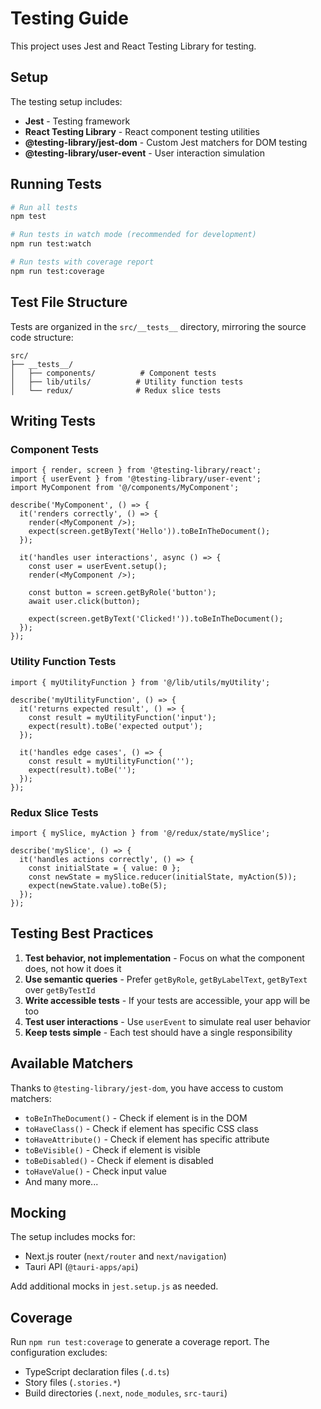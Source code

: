 # Testing Guide

This project uses Jest and React Testing Library for testing.

## Setup

The testing setup includes:

- **Jest** - Testing framework
- **React Testing Library** - React component testing utilities
- **@testing-library/jest-dom** - Custom Jest matchers for DOM testing
- **@testing-library/user-event** - User interaction simulation

## Running Tests

```bash
# Run all tests
npm test

# Run tests in watch mode (recommended for development)
npm run test:watch

# Run tests with coverage report
npm run test:coverage
```

## Test File Structure

Tests are organized in the `src/__tests__` directory, mirroring the source code structure:

```
src/
├── __tests__/
│   ├── components/          # Component tests
│   ├── lib/utils/          # Utility function tests
│   └── redux/              # Redux slice tests
```

## Writing Tests

### Component Tests

```tsx
import { render, screen } from '@testing-library/react';
import { userEvent } from '@testing-library/user-event';
import MyComponent from '@/components/MyComponent';

describe('MyComponent', () => {
  it('renders correctly', () => {
    render(<MyComponent />);
    expect(screen.getByText('Hello')).toBeInTheDocument();
  });

  it('handles user interactions', async () => {
    const user = userEvent.setup();
    render(<MyComponent />);

    const button = screen.getByRole('button');
    await user.click(button);

    expect(screen.getByText('Clicked!')).toBeInTheDocument();
  });
});
```

### Utility Function Tests

```tsx
import { myUtilityFunction } from '@/lib/utils/myUtility';

describe('myUtilityFunction', () => {
  it('returns expected result', () => {
    const result = myUtilityFunction('input');
    expect(result).toBe('expected output');
  });

  it('handles edge cases', () => {
    const result = myUtilityFunction('');
    expect(result).toBe('');
  });
});
```

### Redux Slice Tests

```tsx
import { mySlice, myAction } from '@/redux/state/mySlice';

describe('mySlice', () => {
  it('handles actions correctly', () => {
    const initialState = { value: 0 };
    const newState = mySlice.reducer(initialState, myAction(5));
    expect(newState.value).toBe(5);
  });
});
```

## Testing Best Practices

1. **Test behavior, not implementation** - Focus on what the component does, not how it does it
2. **Use semantic queries** - Prefer `getByRole`, `getByLabelText`, `getByText` over `getByTestId`
3. **Write accessible tests** - If your tests are accessible, your app will be too
4. **Test user interactions** - Use `userEvent` to simulate real user behavior
5. **Keep tests simple** - Each test should have a single responsibility

## Available Matchers

Thanks to `@testing-library/jest-dom`, you have access to custom matchers:

- `toBeInTheDocument()` - Check if element is in the DOM
- `toHaveClass()` - Check if element has specific CSS class
- `toHaveAttribute()` - Check if element has specific attribute
- `toBeVisible()` - Check if element is visible
- `toBeDisabled()` - Check if element is disabled
- `toHaveValue()` - Check input value
- And many more...

## Mocking

The setup includes mocks for:

- Next.js router (`next/router` and `next/navigation`)
- Tauri API (`@tauri-apps/api`)

Add additional mocks in `jest.setup.js` as needed.

## Coverage

Run `npm run test:coverage` to generate a coverage report. The configuration excludes:

- TypeScript declaration files (`.d.ts`)
- Story files (`.stories.*`)
- Build directories (`.next`, `node_modules`, `src-tauri`)
